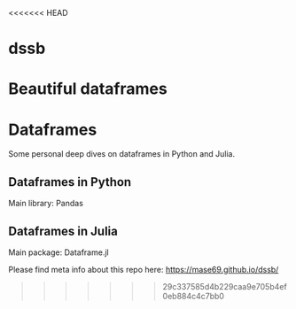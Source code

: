<<<<<<< HEAD
# dssb
Beautiful dataframes
=======
# Dataframes

Some personal deep dives on dataframes in Python and Julia.

## Dataframes in Python

Main library: Pandas

## Dataframes in Julia

Main package: Dataframe.jl

Please find meta info about this repo here: 
https://mase69.github.io/dssb/






>>>>>>> 29c337585d4b229caa9e705b4ef0eb884c4c7bb0


